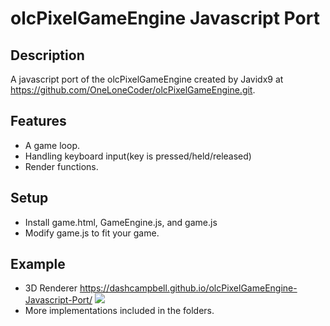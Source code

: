 # olcPixelGameEngine Javascript Port

## Description
A javascript port of the olcPixelGameEngine created by Javidx9 at 
https://github.com/OneLoneCoder/olcPixelGameEngine.git.

## Features
* A game loop.
* Handling keyboard input(key is pressed/held/released)
* Render functions.

## Setup
* Install game.html, GameEngine.js, and game.js
* Modify game.js to fit your game.

## Example
* 3D Renderer https://dashcampbell.github.io/olcPixelGameEngine-Javascript-Port/
![](https://github.com/DashCampbell/olcPixelGameEngine-Javascript-Port/blob/master/3DRender.gif)
* More implementations included in the folders.

